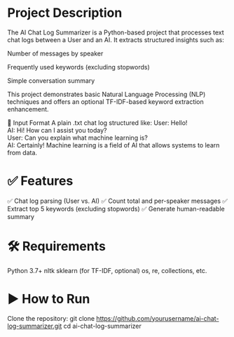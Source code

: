 # Project Description
The AI Chat Log Summarizer is a Python-based project that processes text chat logs between a User and an AI. It extracts structured insights such as:

Number of messages by speaker

Frequently used keywords (excluding stopwords)

Simple conversation summary

This project demonstrates basic Natural Language Processing (NLP) techniques and offers an optional TF-IDF-based keyword extraction enhancement.

📂 Input Format
A plain .txt chat log structured like:
User: Hello!  
AI: Hi! How can I assist you today?  
User: Can you explain what machine learning is?  
AI: Certainly! Machine learning is a field of AI that allows systems to learn from data.  

# ✅ Features
✅ Chat log parsing (User vs. AI)
✅ Count total and per-speaker messages
✅ Extract top 5 keywords (excluding stopwords)
✅ Generate human-readable summary

# 🛠 Requirements
Python 3.7+
nltk
sklearn (for TF-IDF, optional)
os, re, collections, etc.
# ▶️ How to Run
Clone the repository:
git clone https://github.com/yourusername/ai-chat-log-summarizer.git
cd ai-chat-log-summarizer
